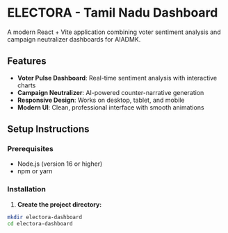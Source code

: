 # ELECTORA - Tamil Nadu Dashboard

A modern React + Vite application combining voter sentiment analysis and campaign neutralizer dashboards for AIADMK.

## Features

- **Voter Pulse Dashboard**: Real-time sentiment analysis with interactive charts
- **Campaign Neutralizer**: AI-powered counter-narrative generation
- **Responsive Design**: Works on desktop, tablet, and mobile
- **Modern UI**: Clean, professional interface with smooth animations

## Setup Instructions

### Prerequisites
- Node.js (version 16 or higher)
- npm or yarn

### Installation

1. **Create the project directory:**
```bash
mkdir electora-dashboard
cd electora-dashboard